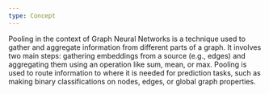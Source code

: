 ```yaml
---
type: Concept
---
```


Pooling in the context of Graph Neural Networks is a technique used to gather and aggregate information from different parts of a graph. It involves two main steps: gathering embeddings from a source (e.g., edges) and aggregating them using an operation like sum, mean, or max. Pooling is used to route information to where it is needed for prediction tasks, such as making binary classifications on nodes, edges, or global graph properties.